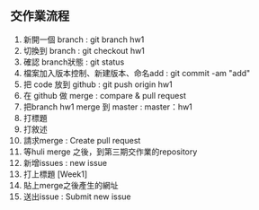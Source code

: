 ## 交作業流程
1. 新開一個 branch : git branch hw1
2. 切換到 branch : git checkout hw1
3. 確認 branch狀態 : git status 
4. 檔案加入版本控制、新建版本、命名add : git commit -am "add" 
5. 把 code 放到 github : git push origin hw1 
6. 在 github 做 merge : compare & pull request
7. 把branch hw1 merge 到 master : master：hw1 
8. 打標題
9. 打敘述
10. 請求merge : Create pull request 
11. 等huli merge 之後，到第三期交作業的repository 
12. 新增issues : new issue 
13. 打上標題 [Week1] 
14. 貼上merge之後產生的網址 
15. 送出issue : Submit new issue